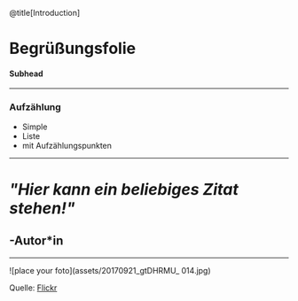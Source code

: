 @title[Introduction]



# Begrüßungsfolie

#### Subhead

---


              
### Aufzählung
     
* Simple 
* Liste
* mit Aufzählungspunkten

---
# *"Hier kann ein beliebiges Zitat stehen!"*
## -Autor*in

---

![place your foto](assets/20170921_gtDHRMU_ 014.jpg)


Quelle: [Flickr](https://www.flickr.com/photos/mainzed/37270741400/in/album-72157685904131882/)

